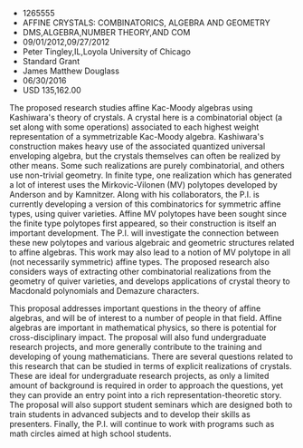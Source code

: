 
* 1265555
* AFFINE CRYSTALS: COMBINATORICS, ALGEBRA AND GEOMETRY
* DMS,ALGEBRA,NUMBER THEORY,AND COM
* 09/01/2012,09/27/2012
* Peter Tingley,IL,Loyola University of Chicago
* Standard Grant
* James Matthew Douglass
* 06/30/2016
* USD 135,162.00

The proposed research studies affine Kac-Moody algebras using Kashiwara's theory
of crystals. A crystal here is a combinatorial object (a set along with some
operations) associated to each highest weight representation of a symmetrizable
Kac-Moody algebra. Kashiwara's construction makes heavy use of the associated
quantized universal enveloping algebra, but the crystals themselves can often be
realized by other means. Some such realizations are purely combinatorial, and
others use non-trivial geometry. In finite type, one realization which has
generated a lot of interest uses the Mirkovic-Vilonen (MV) polytopes developed
by Anderson and by Kamnitzer. Along with his collaborators, the P.I. is
currently developing a version of this combinatorics for symmetric affine types,
using quiver varieties. Affine MV polytopes have been sought since the finite
type polytopes first appeared, so their construction is itself an important
development. The P.I. will investigate the connection between these new
polytopes and various algebraic and geometric structures related to affine
algebras. This work may also lead to a notion of MV polytope in all (not
necessarily symmetric) affine types. The proposed research also considers ways
of extracting other combinatorial realizations from the geometry of quiver
varieties, and develops applications of crystal theory to Macdonald polynomials
and Demazure characters.

This proposal addresses important questions in the theory of affine algebras,
and will be of interest to a number of people in that field. Affine algebras are
important in mathematical physics, so there is potential for cross-disciplinary
impact. The proposal will also fund undergraduate research projects, and more
generally contribute to the training and developing of young mathematicians.
There are several questions related to this research that can be studied in
terms of explicit realizations of crystals. These are ideal for undergraduate
research projects, as only a limited amount of background is required in order
to approach the questions, yet they can provide an entry point into a rich
representation-theoretic story. The proposal will also support student seminars
which are designed both to train students in advanced subjects and to develop
their skills as presenters. Finally, the P.I. will continue to work with
programs such as math circles aimed at high school students.

